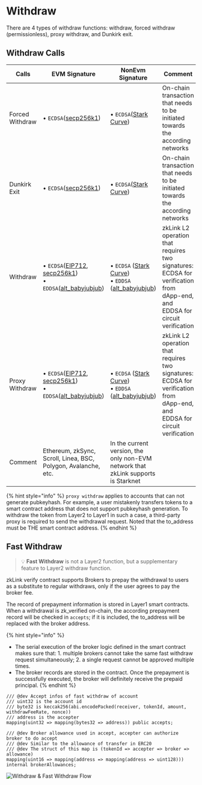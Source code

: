# Withdraw

There are 4 types of withdraw functions: withdraw, forced withdraw (permissionless), proxy withdraw, and Dunkirk exit.

## Withdraw Calls

<table><thead><tr><th width="125">Calls</th><th width="225">EVM Signature</th><th>NonEvm Signature</th><th>Comment</th></tr></thead><tbody><tr><td>Forced Withdraw</td><td>• <code>ECDSA</code>(<a href="https://en.bitcoin.it/wiki/Secp256k1">secp256k1</a>)</td><td>• <code>ECDSA</code>(<a href="https://docs.starkware.co/starkex/crypto/stark-curve.html">Stark Curve</a>)</td><td>On-chain transaction that needs to be initiated towards the according networks</td></tr><tr><td>Dunkirk Exit</td><td>• <code>ECDSA</code>(<a href="https://en.bitcoin.it/wiki/Secp256k1">secp256k1</a>)</td><td>• <code>ECDSA</code>(<a href="https://docs.starkware.co/starkex/crypto/stark-curve.html">Stark Curve</a>)</td><td>On-chain transaction that needs to be initiated towards the according networks</td></tr><tr><td>Withdraw</td><td>• <code>ECDSA</code>(<a href="https://eips.ethereum.org/EIPS/eip-712">EIP712</a>, <a href="https://en.bitcoin.it/wiki/Secp256k1">secp256k1</a>)<br>• <code>EDDSA</code>(<a href="https://docs.rs/sapling-crypto_ce/latest/sapling_crypto_ce/alt_babyjubjub/index.html">alt_babyjubjub</a>)</td><td>• <code>ECDSA</code> (<a href="https://docs.starkware.co/starkex/crypto/stark-curve.html">Stark Curve</a>)<br>• <code>EDDSA</code> (<a href="https://docs.rs/sapling-crypto_ce/latest/sapling_crypto_ce/alt_babyjubjub/index.html">alt_babyjubjub</a>)</td><td>zkLink L2 operation that requires two signatures: ECDSA for verification from dApp-end, and EDDSA for circuit verification</td></tr><tr><td>Proxy Withdraw</td><td>• <code>ECDSA</code>(<a href="https://eips.ethereum.org/EIPS/eip-712">EIP712</a>, <a href="https://en.bitcoin.it/wiki/Secp256k1">secp256k1</a>)<br>• <code>EDDSA</code>(<a href="https://docs.rs/sapling-crypto_ce/latest/sapling_crypto_ce/alt_babyjubjub/index.html">alt_babyjubjub</a>)</td><td>• <code>ECDSA</code> (<a href="https://docs.starkware.co/starkex/crypto/stark-curve.html">Stark Curve</a>)<br>• <code>EDDSA</code> (<a href="https://docs.rs/sapling-crypto_ce/latest/sapling_crypto_ce/alt_babyjubjub/index.html">alt_babyjubjub</a>)</td><td>zkLink L2 operation that requires two signatures: ECDSA for verification from dApp-end, and EDDSA for circuit verification</td></tr><tr><td>Comment</td><td>Ethereum, zkSync, Scroll, Linea, BSC, Polygon, Avalanche, etc.</td><td>In the current version, the only non-EVM network that zkLink supports is Starknet</td><td></td></tr></tbody></table>

{% hint style="info" %}
`proxy withdraw` applies to accounts that can not generate pubkeyhash. For example, a user mistakenly transfers tokens to a smart contract address that does not support pubkeyhash generation. To withdraw the token from Layer2 to Layer1 in such a case, a third-party proxy is required to send the withdrawal request. Noted that the to\_address must be THE smart contract address.
{% endhint %}

## Fast Withdraw

> 💡 **Fast Withdraw** is not a Layer2 function, but a supplementary feature to Layer2 withdraw function.

zkLink verify contract supports Brokers to prepay the withdrawal to users as a substitute to regular withdraws, only if the user agrees to pay the broker fee.

The record of prepayment information is stored in Layer1 smart contracts. When a withdrawal is zk\_verified on-chain, the according prepayment record will be checked in `accepts`; if it is included, the to\_address will be replaced with the broker address.

{% hint style="info" %}
* The serial execution of the broker logic defined in the smart contract makes sure that: 1. multiple brokers cannot take the same fast withdraw request simultaneously; 2. a single request cannot be approved multiple times.
* The broker records are stored in the contract. Once the prepayment is successfully executed, the broker will definitely receive the prepaid principal.
{% endhint %}

```
/// @dev Accept infos of fast withdraw of account
/// uint32 is the account id
/// byte32 is keccak256(abi.encodePacked(receiver, tokenId, amount, withdrawFeeRate, nonce))
/// address is the accepter
mapping(uint32 => mapping(bytes32 => address)) public accepts;

/// @dev Broker allowance used in accept, accepter can authorize broker to do accept
/// @dev Similar to the allowance of transfer in ERC20
/// @dev The struct of this map is (tokenId => accepter => broker => allowance)
mapping(uint16 => mapping(address => mapping(address => uint128))) internal brokerAllowances;
```

![Withdraw & Fast Withdraw Flow](../img/fast\_withdraw\_flow.jpg)
